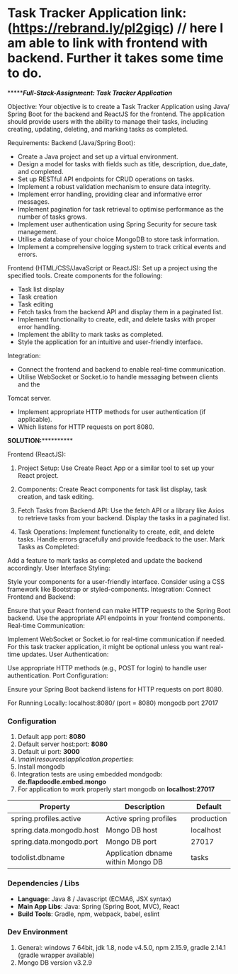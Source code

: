 Task Tracker Application link: (https://rebrand.ly/pl2giqc) // here I am able to link with frontend with backend. Further it takes some time to do.
=======================

**************************************Full-Stack-Assignment: Task Tracker Application*********************************

Objective:
Your objective is to create a Task Tracker Application using Java/ Spring Boot for the
backend and ReactJS for the frontend. The application should provide users with the
ability to manage their tasks, including creating, updating, deleting, and marking tasks as
completed.

Requirements:
Backend (Java/Spring Boot):
- Create a Java project and set up a virtual environment.
- Design a model for tasks with fields such as title, description, due_date, and
completed.
- Set up RESTful API endpoints for CRUD operations on tasks.
- Implement a robust validation mechanism to ensure data integrity.
- Implement error handling, providing clear and informative error messages.
- Implement pagination for task retrieval to optimise performance as the number of
tasks grows.
- Implement user authentication using Spring Security for secure task
management.
- Utilise a database of your choice MongoDB to store task
information.
- Implement a comprehensive logging system to track critical events and errors.

Frontend (HTML/CSS/JavaScript or ReactJS):
Set up a project using the specified tools.
Create components for the following:
- Task list display
- Task creation
- Task editing
- Fetch tasks from the backend API and display them in a paginated list.
- Implement functionality to create, edit, and delete tasks with proper error
handling.
- Implement the ability to mark tasks as completed.
- Style the application for an intuitive and user-friendly interface.

Integration:
- Connect the frontend and backend to enable real-time communication.
- Utilise WebSocket or Socket.io to handle messaging between clients and the

Tomcat server.
- Implement appropriate HTTP methods for user authentication (if applicable).
- Which listens for HTTP requests on port 8080.


****************************************SOLUTION:**************************************************

Frontend (ReactJS):
1. Project Setup:
   Use Create React App or a similar tool to set up your React project.
   
2. Components:
   Create React components for task list display, task creation, and task editing.
   
3. Fetch Tasks from Backend API:
   Use the fetch API or a library like Axios to retrieve tasks from your backend.
   Display the tasks in a paginated list.

4. Task Operations:
Implement functionality to create, edit, and delete tasks.
Handle errors gracefully and provide feedback to the user.
Mark Tasks as Completed:

Add a feature to mark tasks as completed and update the backend accordingly.
User Interface Styling:

Style your components for a user-friendly interface.
Consider using a CSS framework like Bootstrap or styled-components.
Integration:
Connect Frontend and Backend:

Ensure that your React frontend can make HTTP requests to the Spring Boot backend.
Use the appropriate API endpoints in your frontend components.
Real-time Communication:

Implement WebSocket or Socket.io for real-time communication if needed.
For this task tracker application, it might be optional unless you want real-time updates.
User Authentication:

Use appropriate HTTP methods (e.g., POST for login) to handle user authentication.
Port Configuration:

Ensure your Spring Boot backend listens for HTTP requests on port 8080.



For Running Locally:
localhost:8080/ (port = 8080)
mongodb port 27017
### Configuration
1. Default app port: **8080**
2. Default server host:port: **8080**
3. Default ui port: **3000**
4. *\main\resources\application.properties*:
5. Install mongodb
6. Integration tests are using embedded mondgodb: **de.flapdoodle.embed.mongo**
7. For application to work properly start mongodb on **localhost:27017**

| Property                 | Description                        | Default    |
| ------------------------ | ---------------------------------- | ---------- |
| spring.profiles.active   | Active spring profiles             | production |
| spring.data.mongodb.host | Mongo DB host                      | localhost  |
| spring.data.mongodb.port | Mongo DB port                      | 27017      |
| todolist.dbname          | Application dbname within Mongo DB | tasks      |

### Dependencies / Libs

* **Language**: Java 8 / Javascript (ECMA6, JSX syntax)
* **Main App Libs**: Java: Spring (Spring Boot, MVC), React
* **Build Tools**: Gradle, npm, webpack, babel, eslint

### Dev Environment
1. General: windows 7 64bit, jdk 1.8, node v4.5.0, npm 2.15.9, gradle 2.14.1 (gradle wrapper available)
2. Mongo DB version v3.2.9

